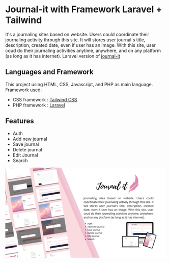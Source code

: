 # Journal-it with Framework Laravel + Tailwind

It's a journaling sites based on website. Users could coordinate their journaling activity through this site. It will stores user journal's title, description, created date, even if user has an image. 
With this site, user coud do their journaling activities anytime, anywhere, and on any platform (as long as it has internet). 
Laravel version of [journal-it](https://github.com/theofanihati/Journal-it)

## Languages and Framework

This project using HTML, CSS, Javascript, and PHP as main language. Framework used:
- CSS framework    : [Tailwind CSS](https://tailwindcss.com/)
- PHP framework    : [Laravel](https://laravel.com/)

## Features
- Auth
- Add new journal
- Save journal
- Delete journal
- Edit Journal
- Search

![Journal-it](/public/img/readme_journalit.png)

